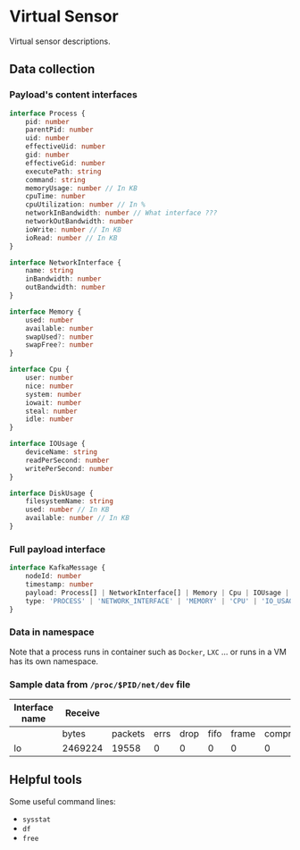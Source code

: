 # Virtual Sensor

Virtual sensor descriptions.

## Data collection

### Payload's content interfaces

```typescript
interface Process {
    pid: number
    parentPid: number
    uid: number
    effectiveUid: number
    gid: number
    effectiveGid: number
    executePath: string
    command: string
    memoryUsage: number // In KB
    cpuTime: number
    cpuUtilization: number // In %
    networkInBandwidth: number // What interface ???
    networkOutBandwidth: number
    ioWrite: number // In KB
    ioRead: number // In KB
}

interface NetworkInterface {
    name: string
    inBandwidth: number
    outBandwidth: number
}

interface Memory {
    used: number
    available: number
    swapUsed?: number
    swapFree?: number
}

interface Cpu {
    user: number
    nice: number
    system: number
    iowait: number
    steal: number
    idle: number
}

interface IOUsage {
    deviceName: string
    readPerSecond: number
    writePerSecond: number
}

interface DiskUsage {
    filesystemName: string
    used: number // In KB
    available: number // In KB
}
```

### Full payload interface

```typescript
interface KafkaMessage {
    nodeId: number
    timestamp: number
    payload: Process[] | NetworkInterface[] | Memory | Cpu | IOUsage | DiskUsage
    type: 'PROCESS' | 'NETWORK_INTERFACE' | 'MEMORY' | 'CPU' | 'IO_USAGE' | 'DISK_USAGE'
}
```

### Data in namespace

Note that a process runs in container such as `Docker`, `LXC` ... or runs in a VM has its own namespace.

### Sample data from `/proc/$PID/net/dev` file

|Interface name   |Receive ||||||| |Transmit ||||||| |
|---|---|---|---|---|---|---|---|---|---|---|---|---|---|---|---|---|
|   |bytes|packets|errs|drop|fifo|frame|compressed|multicast|bytes|packets|errs|drop|fifo|colls|carrier|compressed|
|lo|2469224|19558|0|0|0|0|0|0|2469224|19558|0|0|0|0|0|0|

## Helpful tools

Some useful command lines:

- `sysstat`
- `df`
- `free`
